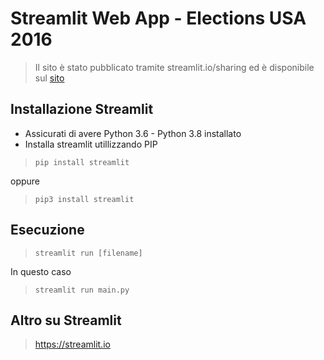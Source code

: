 # Streamlit Web App - Elections USA 2016
> Il sito è stato pubblicato tramite streamlit.io/sharing ed è disponibile sul [sito](https://share.streamlit.io/scavone87/streamlit-usa-elections/main/main.py)


## Installazione Streamlit
- Assicurati di avere Python 3.6 - Python 3.8 installato
- Installa streamlit utillizzando PIP
> `pip install streamlit`
  
oppure

> `pip3 install streamlit`

## Esecuzione
> `streamlit run [filename]`

In questo caso
> `streamlit run main.py`

## Altro su Streamlit
> https://streamlit.io